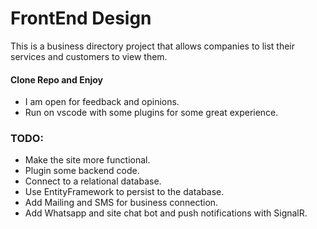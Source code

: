 # FrontEnd Design 
This is a business directory project that allows companies to list their services and
customers to view them.

#### Clone Repo and Enjoy
- I am open for feedback and opinions.
- Run on vscode with some plugins for some great experience.

### TODO: 
- Make the site more functional.
- Plugin some backend code.
- Connect to a relational database.
- Use EntityFramework to persist to the database.
- Add Mailing and SMS for business connection.
- Add Whatsapp and site chat bot and push notifications with SignalR.

